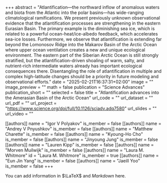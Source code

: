 +++
abstract = "Atlantification—the northward inflow of anomalous waters and biota from the Atlantic into the polar basins—has wide-ranging climatological ramifications. We present previously unknown observational evidence that the atlantification processes are strengthening in the eastern Eurasian Basin. The primary example is the diminishing sea ice, which is related to a powerful ocean-heat/ice-albedo feedback, which accelerates sea-ice losses. Furthermore, we observe that atlantification is extending far beyond the Lomonosov Ridge into the Makarov Basin of the Arctic Ocean where upper ocean ventilation creates a new and unique ecological environment. The eastern part of the Siberian Arctic Ocean is still strongly stratified, but the atlantification-driven shoaling of warm, salty, and nutrient-rich intermediate waters already has important ecological consequences there. Disentangling the role of atlantification in multiple and complex high-latitude changes should be a priority in future modeling and observational efforts."
date = "2025-02-21T16:37:31+02:00"
image = ""
image_preview = ""
math = false
publication = "Science Advances"
publication_short = ""
selected = false
title = "Atlantification advances into the Amerasian Basin of the Arctic Ocean"
url_code = ""
url_dataset = ""
url_pdf = ""
url_project = "https://www.science.org/doi/full/10.1126/sciadv.adq7580"
url_slides = ""
url_video = ""


[[authors]]
    name = "Igor V Polyakov"
    is_member = false
[[authors]]
    name = "Andrey V Pnyushkov"
    is_member = false
[[authors]]
    name = "Matthew Charette"
    is_member = false
[[authors]]
    name = "Kyoung-Ho Cho"
    is_member = false
[[authors]]
    name = "Jinyoung Jung"
    is_member = false
[[authors]]
    name = "Lauren Kipp"
    is_member = false
[[authors]]
    name = "Morven Muilwijk"
    is_member = false
[[authors]]
    name = "Laura M. Whitmore"
    id = "Laura M. Whitmore"
    is_member = true
[[authors]]
    name = "Eun Jin Yang"
    is_member = false
[[authors]]
    name = "Jaeill Yoo"
    is_member = false
+++


You can add information in $\LaTeX$ and *Markdown* here.
